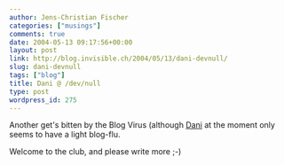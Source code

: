 ```yaml
---
author: Jens-Christian Fischer
categories: ["musings"]
comments: true
date: 2004-05-13 09:17:56+00:00
layout: post
link: http://blog.invisible.ch/2004/05/13/dani-devnull/
slug: dani-devnull
tags: ["blog"]
title: Dani @ /dev/null
type: post
wordpress_id: 275
---
```


Another get's bitten by the Blog Virus (although [Dani](http://agua.ethz.ch/blog/) at the moment only seems to have a light blog-flu.

Welcome to the club, and please write more ;-)
